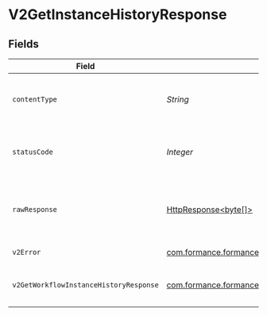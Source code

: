 # V2GetInstanceHistoryResponse


## Fields

| Field                                                                                                                                       | Type                                                                                                                                        | Required                                                                                                                                    | Description                                                                                                                                 |
| ------------------------------------------------------------------------------------------------------------------------------------------- | ------------------------------------------------------------------------------------------------------------------------------------------- | ------------------------------------------------------------------------------------------------------------------------------------------- | ------------------------------------------------------------------------------------------------------------------------------------------- |
| `contentType`                                                                                                                               | *String*                                                                                                                                    | :heavy_check_mark:                                                                                                                          | HTTP response content type for this operation                                                                                               |
| `statusCode`                                                                                                                                | *Integer*                                                                                                                                   | :heavy_check_mark:                                                                                                                          | HTTP response status code for this operation                                                                                                |
| `rawResponse`                                                                                                                               | [HttpResponse<byte[]>](https://docs.oracle.com/en/java/javase/11/docs/api/java.net.http/java/net/http/HttpResponse.html)                    | :heavy_minus_sign:                                                                                                                          | Raw HTTP response; suitable for custom response parsing                                                                                     |
| `v2Error`                                                                                                                                   | [com.formance.formance_sdk.models.shared.V2Error](../../models/shared/V2Error.md)                                                           | :heavy_minus_sign:                                                                                                                          | General error                                                                                                                               |
| `v2GetWorkflowInstanceHistoryResponse`                                                                                                      | [com.formance.formance_sdk.models.shared.V2GetWorkflowInstanceHistoryResponse](../../models/shared/V2GetWorkflowInstanceHistoryResponse.md) | :heavy_minus_sign:                                                                                                                          | The workflow instance history                                                                                                               |